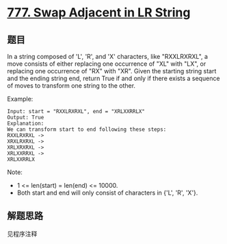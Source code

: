 # [777. Swap Adjacent in LR String](https://leetcode.com/problems/swap-adjacent-in-lr-string/)

## 题目

In a string composed of 'L', 'R', and 'X' characters, like "RXXLRXRXL", a move consists of either replacing one occurrence of "XL" with "LX", or replacing one occurrence of "RX" with "XR". Given the starting string start and the ending string end, return True if and only if there exists a sequence of moves to transform one string to the other.

Example:

```text
Input: start = "RXXLRXRXL", end = "XRLXXRRLX"
Output: True
Explanation:
We can transform start to end following these steps:
RXXLRXRXL ->
XRXLRXRXL ->
XRLXRXRXL ->
XRLXXRRXL ->
XRLXXRRLX
```

Note:

- 1 <= len(start) = len(end) <= 10000.
- Both start and end will only consist of characters in {'L', 'R', 'X'}.

## 解题思路

见程序注释
